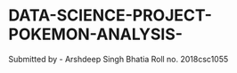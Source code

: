 # DATA-SCIENCE-PROJECT-POKEMON-ANALYSIS-

Submitted by - Arshdeep Singh Bhatia
Roll no. 2018csc1055
